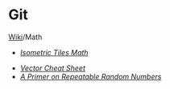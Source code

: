 # Git
[Wiki](readme.md)/Math

- [_Isometric Tiles Math_](http://clintbellanger.net/articles/isometric_math/)

* [_Vector Cheat Sheet_](http://higherorderfun.com/blog/2012/06/03/math-for-game-programmers-05-vector-cheat-sheet/)
* [_A Primer on Repeatable Random Numbers_](https://www.gamasutra.com/blogs/RuneSkovboJohansen/20150105/233505/A_Primer_on_Repeatable_Random_Numbers.php)

